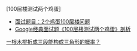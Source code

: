 [100层楼测试两个鸡蛋]
- [面试题目：2个鸡蛋100层楼问题](https://www.cnblogs.com/ranjiewen/p/9463010.html)
- [Google经典面试题《100层楼测试两个鸡蛋》剖析](https://zhuanlan.zhihu.com/p/39816314)

[一根木棍折成三段能构成三角形的概率？](https://www.zhihu.com/question/350358483)


